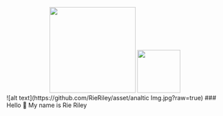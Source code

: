 <div id="header" align="center">
 
  <img src="https://github.com/RieRiley/asset/analtic Img.jpg" width="200"/>
<img src="https://unsplash.com/photos/graphical-user-interface--WXQm_NTK0U" style=" width:100 ; height:100 "  >


</div>
![alt text](https://github.com/RieRiley/asset/analtic Img.jpg?raw=true)
### Hello 👋 My name is Rie Riley

<!--
**RieRiley/RieRiley** is a ✨ _special_ ✨ repository because its `README.md` (this file) appears on your GitHub profile.

Here are some ideas to get you started:

- 🔭 I’m currently working on ...
- 🌱 I’m currently learning ...
- 👯 I’m looking to collaborate on ...
- 🤔 I’m looking for help with ...
- 💬 Ask me about ...
- 📫 How to reach me: ...
- 😄 Pronouns: ...
- ⚡ Fun fact: ...
-->
